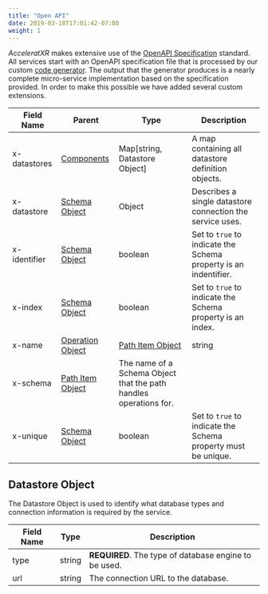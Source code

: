 ```yaml
---
title: "Open API"
date: 2019-03-18T17:01:42-07:00
weight: 1
---
```


_AcceleratXR_ makes extensive use of the [OpenAPI Specification](https://www.openapis.org/) standard. All services start with an OpenAPI specification file that is processed by our custom [code generator](/docs/axr-generator). The output that the generator produces is a nearly complete micro-service implementation based on the specification provided. In order to make this possible we have added several custom extensions.

| Field Name   | Parent                                                                                                         | Type                                                                                                          | Description                                                      |
| ------------ | -------------------------------------------------------------------------------------------------------------- | ------------------------------------------------------------------------------------------------------------- | ---------------------------------------------------------------- |
| x-datastores | [Components](https://github.com/OAI/OpenAPI-Specification/blob/master/versions/3.0.2.md#componentsObject)      | Map[string, Datastore Object]                                                                                 | A map containing all datastore definition objects.               |
| x-datastore  | [Schema Object](https://github.com/OAI/OpenAPI-Specification/blob/master/versions/3.0.2.md#schemaObject)       | Object                                                                                                        | Describes a single datastore connection the service uses.        |
| x-identifier | [Schema Object](https://github.com/OAI/OpenAPI-Specification/blob/master/versions/3.0.2.md#schemaObject)       | boolean                                                                                                       | Set to `true` to indicate the Schema property is an indentifier. |
| x-index      | [Schema Object](https://github.com/OAI/OpenAPI-Specification/blob/master/versions/3.0.2.md#schemaObject)       | boolean                                                                                                       | Set to `true` to indicate the Schema property is an index.       |
| x-name       | [Operation Object](https://github.com/OAI/OpenAPI-Specification/blob/master/versions/3.0.2.md#operationObject) | [Path Item Object](https://github.com/OAI/OpenAPI-Specification/blob/master/versions/3.0.2.md#pathItemObject) | string                                                           | The unique name of the operation that is used for the route handler or SDK service function name. |
| x-schema     | [Path Item Object](https://github.com/OAI/OpenAPI-Specification/blob/master/versions/3.0.2.md#pathItemObject)  | The name of a Schema Object that the path handles operations for.                                             |
| x-unique     | [Schema Object](https://github.com/OAI/OpenAPI-Specification/blob/master/versions/3.0.2.md#schemaObject)       | boolean                                                                                                       | Set to `true` to indicate the Schema property must be unique.    |

## Datastore Object

The Datastore Object is used to identify what database types and connection information is required by the service.

| Field Name | Type   | Description                                           |
| ---------- | ------ | ----------------------------------------------------- |
| type       | string | **REQUIRED**. The type of database engine to be used. |
| url        | string | The connection URL to the database.                   |
